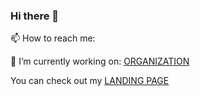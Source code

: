 ### Hi there 👋

📫 How to reach me:

🔭 I’m currently working on: [ORGANIZATION](https://github.com/IronhackRedo)
 
   You can check out my [LANDING PAGE](https://cbar8.github.io/)

<!--
**cbar8/cbar8** is a ✨ _special_ ✨ repository because its `README.md` (this file) appears on your GitHub profile.

Here are some ideas to get you started:

- 🔭 I’m currently working on ...
- 🌱 I’m currently learning ...
- 👯 I’m looking to collaborate on ...
- 🤔 I’m looking for help with ...
- 💬 Ask me about ...
- 📫 How to reach me: ...
- 😄 Pronouns: ...
- ⚡ Fun fact: ...
-->
